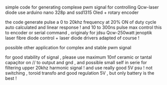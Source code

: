 simple code for generating complexe pwm signal for controlling Qcw-laser diode
use arduino nano 328p and ssd1315 Oled + rotary encoder 

the code generate pulse a 0 to 20khz frequency at 20% ON of duty cycle auto calculated and linear response !
and 10 to 300ns pulse max
control this to encoder or serial command , originaly for jdsu Qcw-250watt jenoptik laser fibre diode control + laser diode drivers adapted of course !

possible other application for complex and stable pwm signal 

for good stability of signal , please use  maximum 10nf ceramic or tantal capaçitor on // to output and gnd , and possible small self in serie for filtering upper 20khz harmonic signal ! 
and use really good 5V psu ! not switching , toroid transfo and good regulation 5V , but only battery is the best ! 
